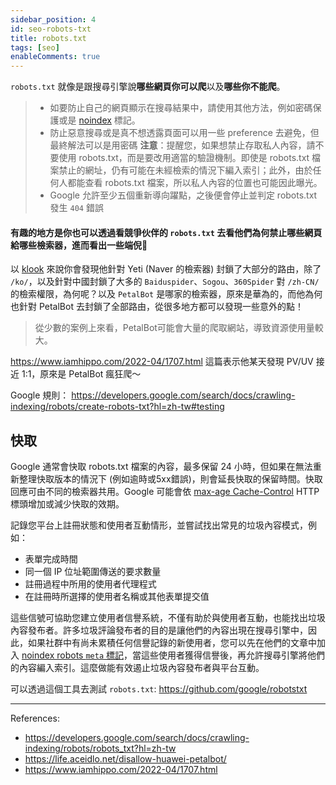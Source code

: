 ```yaml
---
sidebar_position: 4
id: seo-robots-txt
title: robots.txt
tags: [seo]
enableComments: true
---
```


`robots.txt` 就像是跟搜尋引擎說**哪些網頁你可以爬**以及**哪些你不能爬**。

> - 如要防止自己的網頁顯示在搜尋結果中，請使用其他方法，例如密碼保護或是 [noindex](https://developers.google.com/search/docs/crawling-indexing/block-indexing?hl=zh-tw) 標記。
> - 防止惡意搜尋或是真不想透露頁面可以用一些 preference 去避免，但最終解法可以是用密碼
> **注意**：提醒您，如果想禁止存取私人內容，請不要使用 robots.txt，而是要改用適當的驗證機制。即使是 robots.txt 
檔案禁止的網址，仍有可能在未經檢索的情況下編入索引；此外，由於任何人都能查看 robots.txt 檔案，所以私人內容的位置也可能因此曝光。
> - Google 允許至少五個重新導向躍點，之後便會停止並判定 robots.txt 發生 `404` 錯誤

#### 有趣的地方是你也可以透過看競爭伙伴的 `robots.txt` 去看他們為何禁止哪些網頁給哪些檢索器，進而看出一些端倪🤔

以 [klook](https://www.klook.com/robots.txt) 來說你會發現他針對 Yeti (Naver 的檢索器) 封鎖了大部分的路由，除了 `/ko/`，以及針對中國封鎖了大多的 `Baiduspider`、`Sogou`、`360Spider` 對 `/zh-CN/` 的檢索權限，為何呢？以及 `PetalBot` 是哪家的檢索器，原來是華為的，而他為何也針對 PetalBot 去封鎖了全部路由，從很多地方都可以發現一些意外的點！

> 從少數的案例上來看，PetalBot可能會大量的爬取網站，導致資源使用量較大。

https://www.iamhippo.com/2022-04/1707.html 這篇表示他某天發現 PV/UV 接近 1:1，原來是 PetalBot 瘋狂爬～

Google 規則：
https://developers.google.com/search/docs/crawling-indexing/robots/create-robots-txt?hl=zh-tw#testing

## 快取

Google 通常會快取 robots.txt 檔案的內容，最多保留 24 小時，但如果在無法重新整理快取版本的情況下 (例如逾時或5xx錯誤)，則會延長快取的保留時間。快取回應可由不同的檢索器共用。Google 可能會依 [max-age Cache-Control](https://www.rfc-editor.org/rfc/rfc9110.html) HTTP 標頭增加或減少快取的效期。

記錄您平台上註冊狀態和使用者互動情形，並嘗試找出常見的垃圾內容模式，例如：

- 表單完成時間
- 同一個 IP 位址範圍傳送的要求數量
- 註冊過程中所用的使用者代理程式
- 在註冊時所選擇的使用者名稱或其他表單提交值

這些信號可協助您建立使用者信譽系統，不僅有助於與使用者互動，也能找出垃圾內容發布者。許多垃圾評論發布者的目的是讓他們的內容出現在搜尋引擎中，因此，如果社群中有尚未累積任何信譽記錄的新使用者，您可以先在他們的文章中加入 [noindex robots `meta` 標記](https://developers.google.com/search/docs/crawling-indexing/robots/intro?hl=zh-tw)，當這些使用者獲得信譽後，再允許搜尋引擎將他們的內容編入索引。這麼做能有效遏止垃圾內容發布者與平台互動。

可以透過這個工具去測試 `robots.txt`: https://github.com/google/robotstxt

---
References:
- https://developers.google.com/search/docs/crawling-indexing/robots/robots_txt?hl=zh-tw
- https://life.aceidlo.net/disallow-huawei-petalbot/
- https://www.iamhippo.com/2022-04/1707.html